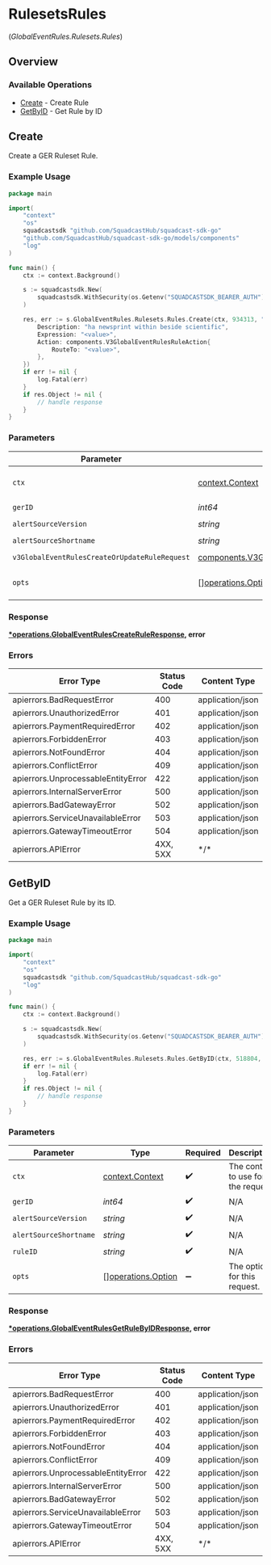 # RulesetsRules
(*GlobalEventRules.Rulesets.Rules*)

## Overview

### Available Operations

* [Create](#create) - Create Rule
* [GetByID](#getbyid) - Get Rule by ID

## Create

Create a GER Ruleset Rule.

### Example Usage

<!-- UsageSnippet language="go" operationID="GlobalEventRules_createRule" method="post" path="/v3/global-event-rules/{ger_id}/rulesets/{alert_source_version}/{alert_source_shortname}/rules" -->
```go
package main

import(
	"context"
	"os"
	squadcastsdk "github.com/SquadcastHub/squadcast-sdk-go"
	"github.com/SquadcastHub/squadcast-sdk-go/models/components"
	"log"
)

func main() {
    ctx := context.Background()

    s := squadcastsdk.New(
        squadcastsdk.WithSecurity(os.Getenv("SQUADCASTSDK_BEARER_AUTH")),
    )

    res, err := s.GlobalEventRules.Rulesets.Rules.Create(ctx, 934313, "<value>", "<value>", components.V3GlobalEventRulesCreateOrUpdateRuleRequest{
        Description: "ha newsprint within beside scientific",
        Expression: "<value>",
        Action: components.V3GlobalEventRulesRuleAction{
            RouteTo: "<value>",
        },
    })
    if err != nil {
        log.Fatal(err)
    }
    if res.Object != nil {
        // handle response
    }
}
```

### Parameters

| Parameter                                                                                                                        | Type                                                                                                                             | Required                                                                                                                         | Description                                                                                                                      |
| -------------------------------------------------------------------------------------------------------------------------------- | -------------------------------------------------------------------------------------------------------------------------------- | -------------------------------------------------------------------------------------------------------------------------------- | -------------------------------------------------------------------------------------------------------------------------------- |
| `ctx`                                                                                                                            | [context.Context](https://pkg.go.dev/context#Context)                                                                            | :heavy_check_mark:                                                                                                               | The context to use for the request.                                                                                              |
| `gerID`                                                                                                                          | *int64*                                                                                                                          | :heavy_check_mark:                                                                                                               | N/A                                                                                                                              |
| `alertSourceVersion`                                                                                                             | *string*                                                                                                                         | :heavy_check_mark:                                                                                                               | N/A                                                                                                                              |
| `alertSourceShortname`                                                                                                           | *string*                                                                                                                         | :heavy_check_mark:                                                                                                               | N/A                                                                                                                              |
| `v3GlobalEventRulesCreateOrUpdateRuleRequest`                                                                                    | [components.V3GlobalEventRulesCreateOrUpdateRuleRequest](../../models/components/v3globaleventrulescreateorupdaterulerequest.md) | :heavy_check_mark:                                                                                                               | N/A                                                                                                                              |
| `opts`                                                                                                                           | [][operations.Option](../../models/operations/option.md)                                                                         | :heavy_minus_sign:                                                                                                               | The options for this request.                                                                                                    |

### Response

**[*operations.GlobalEventRulesCreateRuleResponse](../../models/operations/globaleventrulescreateruleresponse.md), error**

### Errors

| Error Type                         | Status Code                        | Content Type                       |
| ---------------------------------- | ---------------------------------- | ---------------------------------- |
| apierrors.BadRequestError          | 400                                | application/json                   |
| apierrors.UnauthorizedError        | 401                                | application/json                   |
| apierrors.PaymentRequiredError     | 402                                | application/json                   |
| apierrors.ForbiddenError           | 403                                | application/json                   |
| apierrors.NotFoundError            | 404                                | application/json                   |
| apierrors.ConflictError            | 409                                | application/json                   |
| apierrors.UnprocessableEntityError | 422                                | application/json                   |
| apierrors.InternalServerError      | 500                                | application/json                   |
| apierrors.BadGatewayError          | 502                                | application/json                   |
| apierrors.ServiceUnavailableError  | 503                                | application/json                   |
| apierrors.GatewayTimeoutError      | 504                                | application/json                   |
| apierrors.APIError                 | 4XX, 5XX                           | \*/\*                              |

## GetByID

Get a GER Ruleset Rule by its ID.

### Example Usage

<!-- UsageSnippet language="go" operationID="GlobalEventRules_getRuleById" method="get" path="/v3/global-event-rules/{ger_id}/rulesets/{alert_source_version}/{alert_source_shortname}/rules/{rule_id}" -->
```go
package main

import(
	"context"
	"os"
	squadcastsdk "github.com/SquadcastHub/squadcast-sdk-go"
	"log"
)

func main() {
    ctx := context.Background()

    s := squadcastsdk.New(
        squadcastsdk.WithSecurity(os.Getenv("SQUADCASTSDK_BEARER_AUTH")),
    )

    res, err := s.GlobalEventRules.Rulesets.Rules.GetByID(ctx, 518804, "<value>", "<value>", "<id>")
    if err != nil {
        log.Fatal(err)
    }
    if res.Object != nil {
        // handle response
    }
}
```

### Parameters

| Parameter                                                | Type                                                     | Required                                                 | Description                                              |
| -------------------------------------------------------- | -------------------------------------------------------- | -------------------------------------------------------- | -------------------------------------------------------- |
| `ctx`                                                    | [context.Context](https://pkg.go.dev/context#Context)    | :heavy_check_mark:                                       | The context to use for the request.                      |
| `gerID`                                                  | *int64*                                                  | :heavy_check_mark:                                       | N/A                                                      |
| `alertSourceVersion`                                     | *string*                                                 | :heavy_check_mark:                                       | N/A                                                      |
| `alertSourceShortname`                                   | *string*                                                 | :heavy_check_mark:                                       | N/A                                                      |
| `ruleID`                                                 | *string*                                                 | :heavy_check_mark:                                       | N/A                                                      |
| `opts`                                                   | [][operations.Option](../../models/operations/option.md) | :heavy_minus_sign:                                       | The options for this request.                            |

### Response

**[*operations.GlobalEventRulesGetRuleByIDResponse](../../models/operations/globaleventrulesgetrulebyidresponse.md), error**

### Errors

| Error Type                         | Status Code                        | Content Type                       |
| ---------------------------------- | ---------------------------------- | ---------------------------------- |
| apierrors.BadRequestError          | 400                                | application/json                   |
| apierrors.UnauthorizedError        | 401                                | application/json                   |
| apierrors.PaymentRequiredError     | 402                                | application/json                   |
| apierrors.ForbiddenError           | 403                                | application/json                   |
| apierrors.NotFoundError            | 404                                | application/json                   |
| apierrors.ConflictError            | 409                                | application/json                   |
| apierrors.UnprocessableEntityError | 422                                | application/json                   |
| apierrors.InternalServerError      | 500                                | application/json                   |
| apierrors.BadGatewayError          | 502                                | application/json                   |
| apierrors.ServiceUnavailableError  | 503                                | application/json                   |
| apierrors.GatewayTimeoutError      | 504                                | application/json                   |
| apierrors.APIError                 | 4XX, 5XX                           | \*/\*                              |